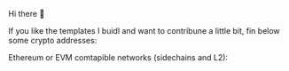 Hi there 👋

If you like the templates I buidl and want to contribune a little bit, fin below some crypto addresses:

Ethereum or EVM comtapible networks (sidechains and L2):
